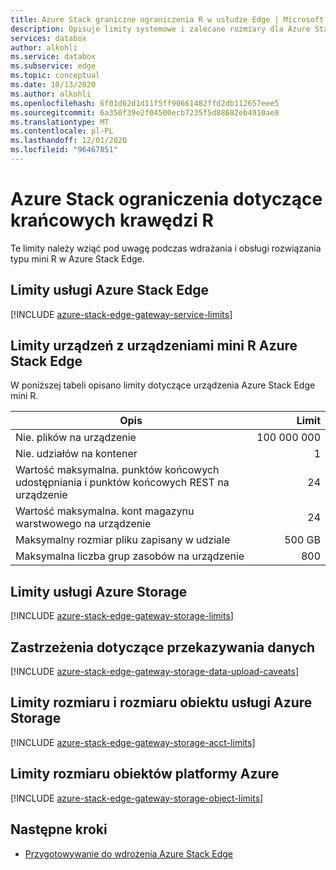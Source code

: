```yaml
---
title: Azure Stack graniczne ograniczenia R w usłudze Edge | Microsoft Docs
description: Opisuje limity systemowe i zalecane rozmiary dla Azure Stack krawędź mini R.
services: databox
author: alkohli
ms.service: databox
ms.subservice: edge
ms.topic: conceptual
ms.date: 10/13/2020
ms.author: alkohli
ms.openlocfilehash: 6f01d62d1d11f5ff90661482ffd2db112657eee5
ms.sourcegitcommit: 6a350f39e2f04500ecb7235f5d88682eb4910ae8
ms.translationtype: MT
ms.contentlocale: pl-PL
ms.lasthandoff: 12/01/2020
ms.locfileid: "96467851"
---
```

# <a name="azure-stack-edge-mini-r-limits"></a>Azure Stack ograniczenia dotyczące krańcowych krawędzi R


Te limity należy wziąć pod uwagę podczas wdrażania i obsługi rozwiązania typu mini R w Azure Stack Edge.

## <a name="azure-stack-edge-service-limits"></a>Limity usługi Azure Stack Edge

[!INCLUDE [azure-stack-edge-gateway-service-limits](../../includes/azure-stack-edge-gateway-service-limits.md)]

## <a name="azure-stack-edge-mini-r-device-limits"></a>Limity urządzeń z urządzeniami mini R Azure Stack Edge

W poniższej tabeli opisano limity dotyczące urządzenia Azure Stack Edge mini R.

| Opis | Limit|
|---|---:|
|Nie. plików na urządzenie | 100 000 000 <!--check with devs-->|
|Nie. udziałów na kontener | 1|
|Wartość maksymalna. punktów końcowych udostępniania i punktów końcowych REST na urządzenie| 24 |
|Wartość maksymalna. kont magazynu warstwowego na urządzenie| 24|
|Maksymalny rozmiar pliku zapisany w udziale| 500 GB|
|Maksymalna liczba grup zasobów na urządzenie| 800|

## <a name="azure-storage-limits"></a>Limity usługi Azure Storage

[!INCLUDE [azure-stack-edge-gateway-storage-limits](../../includes/azure-stack-edge-gateway-storage-limits.md)]

## <a name="data-upload-caveats"></a>Zastrzeżenia dotyczące przekazywania danych

[!INCLUDE [azure-stack-edge-gateway-storage-data-upload-caveats](../../includes/azure-stack-edge-gateway-storage-data-upload-caveats.md)]

## <a name="azure-storage-account-size-and-object-size-limits"></a>Limity rozmiaru i rozmiaru obiektu usługi Azure Storage

[!INCLUDE [azure-stack-edge-gateway-storage-acct-limits](../../includes/azure-stack-edge-gateway-storage-acct-limits.md)]

## <a name="azure-object-size-limits"></a>Limity rozmiaru obiektów platformy Azure

[!INCLUDE [azure-stack-edge-gateway-storage-object-limits](../../includes/azure-stack-edge-gateway-storage-object-limits.md)]

## <a name="next-steps"></a>Następne kroki

- [Przygotowywanie do wdrożenia Azure Stack Edge](azure-stack-edge-gpu-deploy-prep.md)

